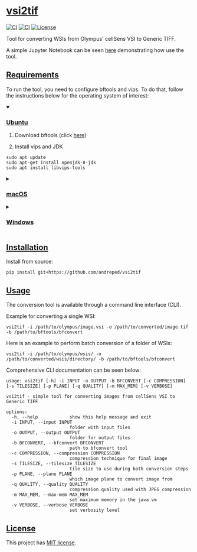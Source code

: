 # [vsi2tif](https://github.com/andreped/vsi2tif#vsi2tif)

[![CI](https://github.com/andreped/vsi2tif/workflows/Build%20Package/badge.svg)](https://github.com/andreped/vsi2tif/actions)
[![CI](https://github.com/andreped/vsi2tif/workflows/Check%20Linting/badge.svg)](https://github.com/andreped/vsi2tif/actions)
[![License](https://img.shields.io/badge/License-MIT-green.svg)](https://opensource.org/licenses/MIT)

Tool for converting WSIs from Olympus' cellSens VSI to Generic TIFF.

A simple Jupyter Notebook can be seen [here](https://github.com/andreped/vsi2tif/blob/main/notebooks/conversion_tutorial.ipynb) demonstrating how use the tool.

## [Requirements](https://github.com/andreped/vsi2tif#requirements)

To run the tool, you need to configure bftools and vips. To do that, follow the instructions below for the operating system of interest:

<details open>
<summary>

### [Ubuntu](https://github.com/andreped/vsi2tif#ubuntu)</summary>

1. Download bftools (click [here](http://downloads.openmicroscopy.org/latest/bio-formats5.6/artifacts/bftools.zip))

2. Install vips and JDK
```
sudo apt update
sudo apt-get install openjdk-8-jdk
sudo apt install libvips-tools
```

</details>


<details>
<summary>

### [macOS](https://github.com/andreped/vsi2tif#macos)</summary>

1. Download bftools (click [here](http://downloads.openmicroscopy.org/latest/bio-formats5.6/artifacts/bftools.zip))

2. Install vips and JDK
```
brew install --cask zulu@8
brew install vips
```

</details>

<details>
<summary>

### [Windows](https://github.com/andreped/vsi2tif#windows)</summary>

To install bftools and vips, I recommend using Powershell as much as possible to automate the installation steps.

1. Download bftools (click [here](http://downloads.openmicroscopy.org/latest/bio-formats5.6/artifacts/bftools.zip))

2. Download vips binary from Windows from [here](https://github.com/libvips/build-win64-mxe/releases) or use wget or similar
```
https://github.com/libvips/build-win64-mxe/releases/download/v8.15.3/vips-dev-w64-all-8.15.3.zip
```

3. Uncompress downloaded file and place it at an appropriate place, like at home
```
unzip ~/Downloads/vips-dev-w64-all-8.15.3.zip
mv ~/Downloads/vips-dev-w64-all-8.15.3/vips-dev-8.15/ ~/vips-dev-8.15/
```

4. Add path to `vips.exe` to the PATH (requires powershell administrator)
```
$Env:PATH += ";$HOME/vips-dev-8.15/bin/"
```

</details>


## [Installation](https://github.com/andreped/vsi2tif#installation)

Install from source:
```
pip install git+https://github.com/andreped/vsi2tif
```

## [Usage](https://github.com/andreped/vsi2tif#usage)

The conversion tool is available through a command line interface (CLI).

Example for converting a single WSI:
```
vsi2tif -i /path/to/olympus/image.vsi -o /path/to/converted/image.tif -b /path/to/bftools/bfconvert
```

Here is an example to perform batch conversion of a folder of WSIs:
```
vsi2tif -i /path/to/olympus/wsis/ -o /path/to/converted/wsis/directory/ -b /path/to/bftools/bfconvert
```

Comprehensive CLI documentation can be seen below:

```
usage: vsi2tif [-h] -i INPUT -o OUTPUT -b BFCONVERT [-c COMPRESSION] [-s TILESIZE] [-p PLANE] [-q QUALITY] [-m MAX_MEM] [-v VERBOSE]

vsi2tif - simple tool for converting images from cellSens VSI to Generic TIFF

options:
  -h, --help            show this help message and exit
  -i INPUT, --input INPUT
                        folder with input files
  -o OUTPUT, --output OUTPUT
                        folder for output files
  -b BFCONVERT, --bfconvert BFCONVERT
                        path to bfconvert tool
  -c COMPRESSION, --compression COMPRESSION
                        compression technique for final image
  -s TILESIZE, --tilesize TILESIZE
                        tile size to use during both conversion steps
  -p PLANE, --plane PLANE
                        which image plane to convert image from
  -q QUALITY, --quality QUALITY
                        compression quality used with JPEG compression
  -m MAX_MEM, --max-mem MAX_MEM
                        set maximum memory in the java vm
  -v VERBOSE, --verbose VERBOSE
                        set verbosity level
```

## [License](https://github.com/andreped/vsi2tif#license)

This project has [MIT license](https://github.com/andreped/vsi2tif/blob/main/LICENSE).
